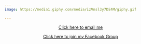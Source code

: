 ```yaml
---
image: https://media1.giphy.com/media/izVmsl3y7DE4M/giphy.gif

---
```

<center>

[Click here to email me](mailto:hardisj@gmail.com?subject=ErinsAudioCorner_Question)


[Click here to join my Facebook Group](https://media0.giphy.com/media/izVmsl3y7DE4M/source.gif)


</center>
